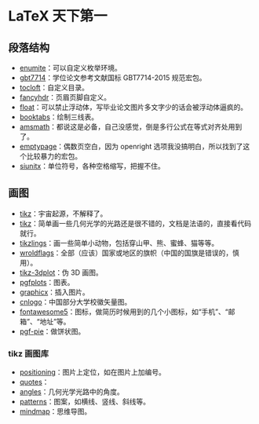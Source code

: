 # LaTeX 天下第一

## 段落结构

- [enumite](https://ctan.org/pkg/enumerate)：可以自定义枚举环境。
- [gbt7714]()：学位论文参考文献国标 GBT7714-2015 规范宏包。
- [tocloft]()：自定义目录。
- [fancyhdr]()：页眉页脚自定义。
- [float]()：可以禁止浮动体，写毕业论文图片多文字少的话会被浮动体逼疯的。
- [booktabs]()：绘制三线表。
- [amsmath]()：都说这是必备，自己没感觉，倒是多行公式在等式对齐处用到了。
- [emptypage]()：偶数页空白，因为 openright 选项我没搞明白，所以找到了这个比较暴力的宏包。
- [siunitx](https://www.ctan.org/pkg/siunitx)：单位符号，各种空格缩写，把握不住。

## 画图
- [tikz](https://www.ctan.org/pkg/pgf)：宇宙起源，不解释了。
- [tikz](https://www.ctan.org/pkg/tikz-optics)：简单画一些几何光学的光路还是很不错的，文档是法语的，直接看代码就行。
- [tikzlings](https://www.ctan.org/pkg/tikzlings)：画一些简单小动物，包括穿山甲、熊、蜜蜂、猫等等。
- [wroldflags](https://www.ctan.org/pkg/worldflags)：全部（应该）国家或地区的旗帜（中国的国旗是错误的，慎用）。
- [tikz-3dplot]()：伪 3D 画图。
- [pgfplots]()：图表。
- [graphicx]()：插入图片。
- [cnlogo](https://github.com/yuxtech/cnlogo)：中国部分大学校徽矢量图。
- [fontawesome5]()：图标，做简历时候用到的几个小图标，如“手机”、“邮箱”、“地址”等。
- [pgf-pie](https://www.ctan.org/pkg/pgf-pie)：做饼状图。

### tikz 画图库
- [positioning]()：图片上定位，如在图片上加编号。
- [quotes]()：
- [angles]()：几何光学光路中的角度。
- [patterns]()：图案，如横线、竖线、斜线等。
- [mindmap]()：思维导图。

